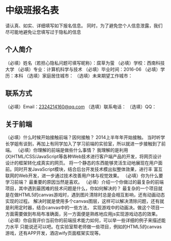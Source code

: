 # 中级班报名表

请认真、如实、详细填写如下报名信息。
同时，为了避免您个人信息泄露，我们尽可能地避免让您填写过于隐私的信息

## 个人简介

（必填）姓名（若担心隐私问题可填写昵称）：腐草为萤
（必填）学校：西南科技大学
（必填）专业：计算机科学与技术
（必填）毕业时间：2016-06
（必填）学历：本科
（选填）家庭居住城市：
（选填）未来期望工作城市：

## 联系方式

（必填）Email：2324214160@qq.com
（选填）联系电话：
（选填）QQ：

## 关于前端

（必填）什么时候开始接触前端？因何接触？
  2014上半年年开始接触。
  当时听学长学姐有谈到，再加上有同学加入了学习前端的实验室，所以就进一步接触到了前端。
（必填）你理解的前端是做些什么事情？
     我理解的是利用(X)HTML/CSS/JavaScript等各种Web技术进行客户端产品的开发，将网页设计设计的框架转化成真实的网页。
  将一个静态的东西能够灵活生动地展现在用户面前。同时开发JavaScript模块，结合后台开发技术模出拟整体效果，进行丰
  富互联网的Web开发，进一步通过技术改善用户体与视觉效果。
（必填）你为什么要学习前端？
  最重要的原因当然是喜欢。
（必填）介绍一个你做过的最复杂的前端项目，其中遇到最困难的技术问题是什么，你如何解决的？
  最复杂的一个项目就是在做HTML5的canvas游戏时，遇到图片清除时总是会相互影响，还有动画动态实现的过程。
  解决时就是使用多个canvas图层，这样可以解决清除问题，还有就是利用定时器，结合canvas中的一些方法，
  实现游戏中的动画决。做这个项目一方面需要做到布局布准确面，另一方面便是熟练地应用js实现游戏动态的效果。
（必填）你自我评价当前你的前端技术能力如何，可以举一些详细的例子来描述能力水平
  只能说还可以吧。在实验室帮老师做一些项目，例如的HTML5的canvas游戏，还有APP开发，酒店wify页面框架实现等。
